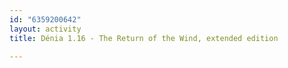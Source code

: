 ```yaml
---
id: "6359200642"
layout: activity
title: Dénia 1.16 - The Return of the Wind, extended edition

---
```

